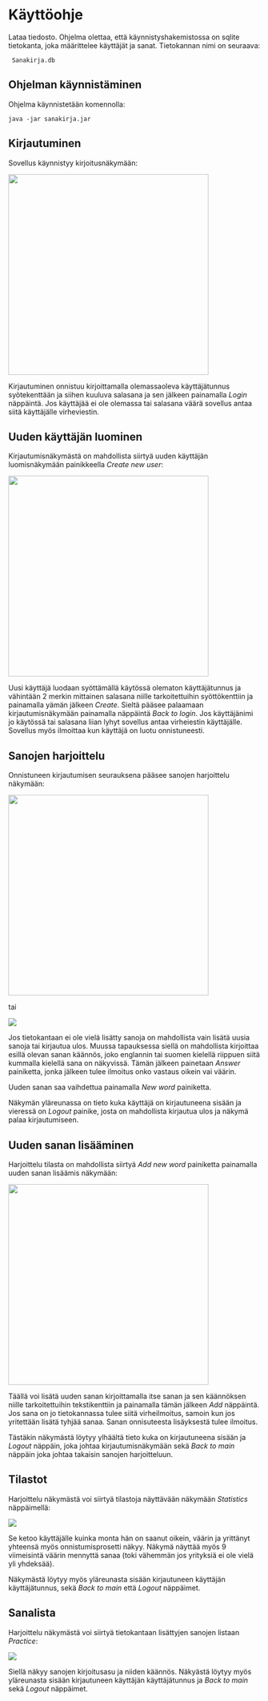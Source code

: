 # Käyttöohje

Lataa tiedosto. Ohjelma olettaa, että käynnistyshakemistossa on sqlite tietokanta, joka määrittelee käyttäjät ja sanat. Tietokannan nimi on seuraava:

``` 
 Sanakirja.db
```

## Ohjelman käynnistäminen

Ohjelma käynnistetään komennolla:

```
java -jar sanakirja.jar
```
 

## Kirjautuminen

Sovellus käynnistyy kirjoitusnäkymään:

<img src="https://github.com/SIholin/otm-harjoitustyo/blob/master/dokumentaatio/kuvat/Login.png" width="400">

Kirjautuminen onnistuu kirjoittamalla olemassaoleva käyttäjätunnus syötekenttään ja siihen kuuluva salasana ja sen jälkeen painamalla _Login_ näppäintä. Jos käyttäjää ei ole olemassa tai salasana väärä sovellus antaa siitä käyttäjälle virheviestin.

## Uuden käyttäjän luominen

Kirjautumisnäkymästä on mahdollista siirtyä uuden käyttäjän luomisnäkymään painikkeella _Create new user_:

<img src="https://github.com/SIholin/otm-harjoitustyo/blob/master/dokumentaatio/kuvat/NewUser.png" width="400">

Uusi käyttäjä luodaan syöttämällä käytössä olematon käyttäjätunnus ja vähintään 2 merkin mittainen salasana niille tarkoitettuihin syöttökenttiin ja painamalla yämän jälkeen _Create_. Sieltä pääsee palaamaan kirjautumisnäkymään painamalla näppäintä _Back to login_. Jos käyttäjänimi jo käytössä tai salasana liian lyhyt sovellus antaa virheiestin käyttäjälle. Sovellus myös ilmoittaa kun käyttäjä on luotu onnistuneesti.

## Sanojen harjoittelu

Onnistuneen kirjautumisen seurauksena pääsee sanojen harjoittelu näkymään:

<img src="https://github.com/SIholin/otm-harjoitustyo/blob/master/dokumentaatio/kuvat/mainEka.png" width="400">

tai

<img src="https://github.com/SIholin/otm-harjoitustyo/blob/master/dokumentaatio/kuvat/MainToka.png" widht="400">

Jos tietokantaan ei ole vielä lisätty sanoja on mahdollista vain lisätä uusia sanoja tai kirjautua ulos. Muussa tapauksessa siellä on mahdollista kirjoittaa esillä olevan sanan käännös, joko englannin tai suomen kielellä riippuen siitä kummalla kielellä sana on näkyvissä. Tämän jälkeen painetaan _Answer_ painiketta, jonka jälkeen tulee ilmoitus onko vastaus oikein vai väärin.

Uuden sanan saa vaihdettua painamalla _New word_ painiketta.

Näkymän yläreunassa on tieto kuka käyttäjä on kirjautuneena sisään ja vieressä on _Logout_ painike, josta on mahdollista kirjautua ulos ja näkymä palaa kirjautumiseen.

## Uuden sanan lisääminen

Harjoittelu tilasta on mahdollista siirtyä _Add new word_ painiketta painamalla uuden sanan lisäämis näkymään: 

<img src="https://github.com/SIholin/otm-harjoitustyo/blob/master/dokumentaatio/kuvat/AddNewWord.png" width="400">

Täällä voi lisätä uuden sanan kirjoittamalla itse sanan ja sen käännöksen niille tarkoitettuihin tekstikenttiin ja painamalla tämän jälkeen _Add_ näppäintä. Jos sana on jo tietokannassa tulee siitä virheilmoitus, samoin kun jos yritettään lisätä tyhjää sanaa. Sanan onnisuteesta lisäyksestä tulee ilmoitus.

Tästäkin näkymästä löytyy ylhäältä tieto kuka on kirjautuneena sisään ja _Logout_ näppäin, joka johtaa kirjautumisnäkymään sekä _Back to main_ näppäin joka johtaa takaisin sanojen harjoitteluun.

## Tilastot

Harjoittelu näkymästä voi siirtyä tilastoja näyttävään näkymään _Statistics_ näppäimellä:

<img src="https://github.com/SIholin/otm-harjoitustyo/blob/master/dokumentaatio/kuvat/Statistics.png" widht="400">

Se ketoo käyttäjälle kuinka monta hän on saanut oikein, väärin ja yrittänyt yhteensä myös onnistumisprosetti näkyy. Näkymä näyttää myös 9 viimeisintä väärin mennyttä sanaa (toki vähemmän jos yrityksiä ei ole vielä yli yhdeksää).

Näkymästä löytyy myös yläreunasta sisään kirjautuneen käyttäjän käyttäjätunnus, sekä _Back to main_ että _Logout_ näppäimet.

## Sanalista

Harjoittelu näkymästä voi siirtyä tietokantaan lisättyjen sanojen listaan _Practice_:

<img src="https://github.com/SIholin/otm-harjoitustyo/blob/master/dokumentaatio/kuvat/Practice.png" widht="400">

Siellä näkyy sanojen kirjoitusasu ja niiden käännös. Näkyästä löytyy myös yläreunasta sisään kirjautuneen käyttäjän käyttäjätunnus ja _Back to main_ sekä _Logout_ näppäimet.
